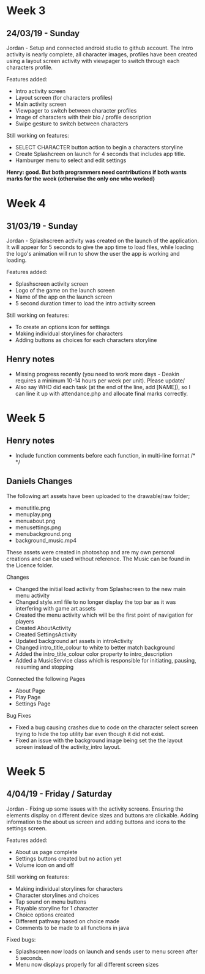 # Week 3
## 24/03/19 - Sunday

Jordan - Setup and connected android studio to github account. The Intro activity is nearly complete, all character images, profiles have
been created using a layout screen activity with viewpager to switch through each characters profile. 

Features added:
- Intro activity screen
- Layout screen (for characters profiles)
- Main activity screen
- Viewpager to switch between character profiles
- Image of characters with their bio / profile description 
- Swipe gesture to switch between characters

Still working on features: 
- SELECT CHARACTER button action to begin a characters storyline
- Create Splashcreen on launch for 4 seconds that includes app title. 
- Hamburger menu to select and edit settings

**Henry: good. But both programmers need contributions if both wants marks for the week (otherwise the only one who worked)**

# Week 4
## 31/03/19 - Sunday

Jordan - Splashscreen activity was created on the launch of the application. It will appear for 5 seconds to give the app time to load files, while loading the logo's animation will run to show the user the app is working and loading.  

Features added:
- Splashscreen activity screen
- Logo of the game on the launch screen
- Name of the app on the launch screen
- 5 second duration timer to load the intro activity screen 

Still working on features: 
- To create an options icon for settings 
- Making individual storylines for characters
- Adding buttons as choices for each characters storyline

## Henry notes
- Missing progress recently (you need to work more days - Deakin requires a minimum 10-14 hours per week per unit). Please update/
- Also say WHO did each task (at the end of the line, add [NAME]), so I can line it up with attendance.php and allocate final marks correctly.

# Week 5
## Henry notes
- Include function comments before each function, in multi-line format /* */

## Daniels Changes

The following art assets have been uploaded to the drawable/raw folder;
- menutitle.png
- menuplay.png
- menuabout.png
- menusettings.png
- menubackground.png
- background_music.mp4

These assets were created in photoshop and are my own personal creations and can be used without reference.
The Music can be found in the Licence folder.

Changes
- Changed the initial load activity from Splashscreen to the new main menu activity
- Changed style.xml file to no longer display the top bar as it was interfering with game art assets
- Created the menu activity which will be the first point of navigation for players
- Created AboutActivity
- Created SettingsActivity
- Updated background art assets in introActivity
- Changed intro_title_colour to white to better match background
- Added the intro_title_colour color property to intro_description
- Added a MusicService class which is responsible for initiating, pausing, resuming and stopping 

Connected the following Pages
- About Page
- Play Page
- Settings Page

Bug Fixes
- Fixed a bug causing crashes due to code on the character select screen trying to hide the top utility bar even though it did not exist.
- Fixed an issue with the background image being set the the layout screen instead of the activity_intro layout.


# Week 5
## 4/04/19 - Friday / Saturday

Jordan - Fixing up some issues with the activity screens. Ensuring the elements display on different device sizes and buttons are clickable. Adding information to the about us screen and adding buttons and icons to the settings screen. 

Features added:
* About us page complete
* Settings buttons created but no action yet 
* Volume icon on and off


Still working on features:
* Making individual storylines for characters
* Character storylines and choices
* Tap sound on menu buttons
* Playable storyline for 1 character 
* Choice options created
* Different pathway based on choice made
* Comments to be made to all functions in java

Fixed bugs: 
- Splashscreen now loads on launch and sends user to menu screen after 5 seconds. 
- Menu now displays properly for all different screen sizes

